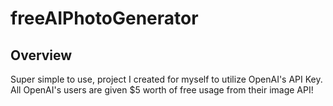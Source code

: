 # freeAIPhotoGenerator
## Overview
Super simple to use, project I created for myself to utilize OpenAI's API Key. All OpenAI's users are given $5 worth of free usage from their image API!
